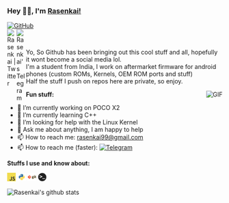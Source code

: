 ### Hey 👋🏽, I'm [Rasenkai!](t.me/SeiyaRyuguin) 
[![GitHub](https://img.shields.io/badge/dynamic/json?logo=github&label=GitHub+Followers&labelColor=282c34&color=181717&query=%24.data.totalSubs&url=https%3A%2F%2Fapi.spencerwoo.com%2Fsubstats%2F%3Fsource%3Dgithub%26queryKey%3DRasenkai&longCache=true)](https://github.com/Rasenkai)
<br/>
<a href="https://twitter.com/Rasenkai_99">
  <img align="left" alt="Rasenkai | Twitter" width="22px" src="https://cdn.jsdelivr.net/npm/simple-icons@v3/icons/twitter.svg" />
</a>
<a href="https://t.me/SeiyaRyuguin">
  <img align="left" alt="Rasenkai's Telegram" width="22px" src="https://cdn.jsdelivr.net/npm/simple-icons@v3/icons/telegram.svg" />
</a>

<br />

Yo, So Github has been bringing out this cool stuff and all, hopefully it wont become a social media lol.
<br>
I'm a student from India, I work on aftermarket firmware for android phones (custom ROMs, Kernels, OEM ROM ports and stuff)
<br>
Half the stuff I push on repos here are private, so enjoy.

  <img align="right" alt="GIF" src="https://media.giphy.com/media/836HiJc7pgzy8iNXCn/giphy.gif" />
  
**Fun stuff:**

- 🔭 I’m currently working on POCO X2
- 🌱 I’m currently learning C++ 
- 🤔 I’m looking for help with the Linux Kernel
- 💬 Ask me about anything, I am happy to help
- 📫 How to reach me: rasenkai99@gmail.com
- 📫 How to reach me (faster): [![Telegram](https://img.shields.io/badge/dynamic/json?logo=telegram&label=%40RequiemCommunity&labelColor=282c34&suffix=+members&color=2CA5E0&query=%24.data.totalSubs&url=https%3A%2F%2Fapi.spencerwoo.com%2Fsubstats%2F%3Fsource%3Dtelegram%26queryKey%3DRequiemCommunity&longCache=true)](https://t.me/RequiemCommunity) 

**Stuffs I use and know about:**  

<code><img height="20" src="https://raw.githubusercontent.com/github/explore/80688e429a7d4ef2fca1e82350fe8e3517d3494d/topics/javascript/javascript.png"></code>
<code><img height="20" src="https://raw.githubusercontent.com/github/explore/80688e429a7d4ef2fca1e82350fe8e3517d3494d/topics/python/python.png"></code>
<code><img height="20" src="https://raw.githubusercontent.com/github/explore/80688e429a7d4ef2fca1e82350fe8e3517d3494d/topics/git/git.png"></code>
<code><img height="20" src="https://raw.githubusercontent.com/github/explore/80688e429a7d4ef2fca1e82350fe8e3517d3494d/topics/terminal/terminal.png"></code>



![Rasenkai's github stats](https://github-readme-stats.vercel.app/api?username=Rasenkai&show_icons=true&hide_border=true)


